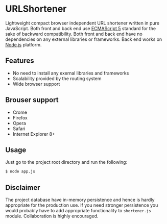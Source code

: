 # URLShortener

  Lightweight compact browser independent URL shortener written in pure JavaScript. Both front and back end use [ECMAScript 5](https://www.ecma-international.org/ecma-262/5.1/) standard for the sake of backward compatibility. Both front and back end have no dependencies on any external libraries or frameworks. Back end works on [Node.js](https://nodejs.org/) platform.

  ## Features

  * No need to install any exernal libraries and frameworks
  * Scalability provided by the routing system
  * Wide browser support

  ## Brouser support

  * Crome
  * Firefox
  * Opera
  * Safari
  * Internet Explorer 8+

  ## Usage

  Just go to the project root directory and run the following:

```bash
$ node app.js
```

  ## Disclaimer
  The project database have in-memory persistence and hence is hardly appropriate for the production use. If you need stronger persistence you would probably have to add appropriate functionality to `shortener.js` module. Collaboration is highly encouraged.
